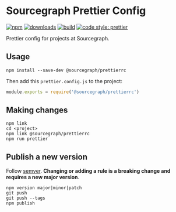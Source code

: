 # Sourcegraph Prettier Config

[![npm](https://img.shields.io/npm/v/@sourcegraph/prettierrc.svg)](https://www.npmjs.com/package/@sourcegraph/prettierrc)
[![downloads](https://img.shields.io/npm/dt/@sourcegraph/prettierrc.svg)](https://www.npmjs.com/package/@sourcegraph/prettierrc)
[![build](https://travis-ci.org/sourcegraph/prettierrc.svg?branch=master)](https://travis-ci.org/sourcegraph/prettierrc)
[![code style: prettier](https://img.shields.io/badge/code_style-prettier-ff69b4.svg)](https://github.com/prettier/prettier)

Prettier config for projects at Sourcegraph.

## Usage

```
npm install --save-dev @sourcegraph/prettierrc
```

Then add this `prettier.config.js` to the project:

```js
module.exports = require('@sourcegraph/prettierrc')
```

## Making changes

```
npm link
cd <project>
npm link @sourcegraph/prettierrc
npm run prettier
```

## Publish a new version

Follow [semver](http://semver.org/). **Changing or adding a rule is a breaking change and requires a new major version**.

```
npm version major|minor|patch
git push
git push --tags
npm publish
```
